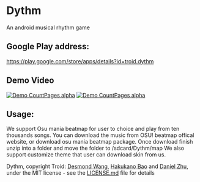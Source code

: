 # Dythm
An android musical rhythm game

## Google Play address:
https://play.google.com/store/apps/details?id=troid.dythm

## Demo Video
[![Demo CountPages alpha](https://j.gifs.com/Jq45A9.gif)](https://youtu.be/wII9jbRYtAs)
[![Demo CountPages alpha](https://j.gifs.com/kZnmAE.gif)](https://youtu.be/mgfCKeRFI-8)

## Usage:
We support Osu mania beatmap for user to choice and play from ten thousands songs.
You can download the music from OSU! beatmap offical website, or download osu mania beatmap package.
Once download finish unzip into a folder and move the folder to /sdcard/Dythm/map
We also support customize theme that user can download skin from us.

Dythm, copyright Troid: [Desmond Wang](https://github.com/desmond-wang), [Hakukano Bao](https://github.com/Hakukano) and [Daniel Zhu](https://github.com/danzhu), under the MIT license - see the [LICENSE.md](LICENSE.md) file for details
